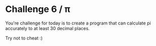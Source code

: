 # Challenge 6 / π

You're challenge for today is to create a program that can calculate pi
accurately to at least 30 decimal places.

Try not to cheat :)

